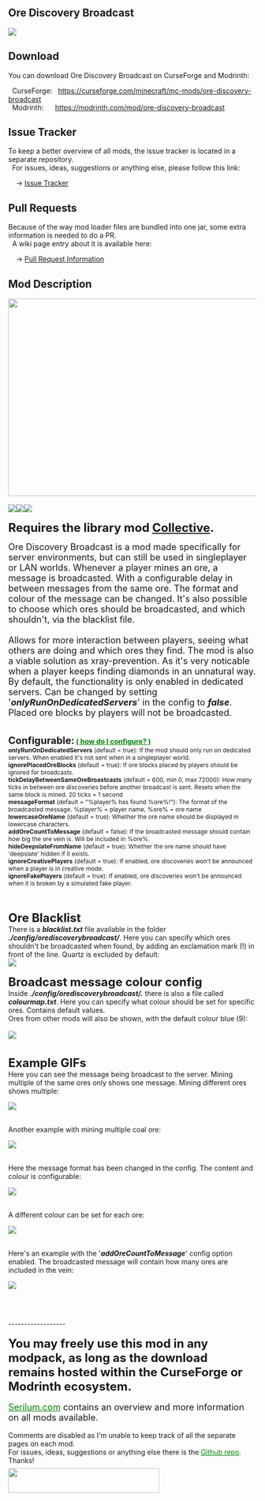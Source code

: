 <h2>Ore Discovery Broadcast</h2>
<p><a href="https://github.com/Serilum/Ore-Discovery-Broadcast"><img src="https://serilum.com/assets/data/logo/ore-discovery-broadcast.png"></a></p><h2>Download</h2>
<p>You can download Ore Discovery Broadcast on CurseForge and Modrinth:</p><p>&nbsp;&nbsp;CurseForge: &nbsp;&nbsp;<a href="https://curseforge.com/minecraft/mc-mods/ore-discovery-broadcast">https://curseforge.com/minecraft/mc-mods/ore-discovery-broadcast</a><br>&nbsp;&nbsp;Modrinth: &nbsp;&nbsp;&nbsp;&nbsp;&nbsp;<a href="https://modrinth.com/mod/ore-discovery-broadcast">https://modrinth.com/mod/ore-discovery-broadcast</a></p>
<h2>Issue Tracker</h2>
<p>To keep a better overview of all mods, the issue tracker is located in a separate repository.<br>&nbsp;&nbsp;For issues, ideas, suggestions or anything else, please follow this link:</p>
<p>&nbsp;&nbsp;&nbsp;&nbsp;-> <a href="https://serilum.com/url/issue-tracker">Issue Tracker</a></p>
<h2>Pull Requests</h2>
<p>Because of the way mod loader files are bundled into one jar, some extra information is needed to do a PR.<br>&nbsp;&nbsp;A wiki page entry about it is available here:</p>
<p>&nbsp;&nbsp;&nbsp;&nbsp;-> <a href="https://serilum.com/url/pull-requests">Pull Request Information</a></p>
<h2>Mod Description</h2>
<p><a href="https://serilum.com/" rel="nofollow"><img src="https://github.com/Serilum/.cdn/blob/main/description/header/header.png" alt="" width="838" height="400"></a><br><br><a href="https://legacy.curseforge.com/minecraft/mc-mods/ore-discovery-broadcast/files"><img src="https://github.com/Serilum/.cdn/raw/main/description/versions/header.png"></a><a href="https://legacy.curseforge.com/minecraft/mc-mods/ore-discovery-broadcast/files/all?filter-status=1&filter-game-version=1738749986:75125" rel="nofollow"><img src="https://github.com/Serilum/.cdn/raw/main/description/versions/1_20.png"></a><a href="https://legacy.curseforge.com/minecraft/mc-mods/ore-discovery-broadcast/files/all?filter-status=1&filter-game-version=1738749986:73407" rel="nofollow"><img src="https://github.com/Serilum/.cdn/raw/main/description/versions/1_19.png"></a><br><br><strong><span style="font-size:24px">Requires the library mod&nbsp;<a style="font-size:24px" href="https://curseforge.com/minecraft/mc-mods/collective" rel="nofollow">Collective</a>.<br></span></strong></p>
<p><span style="font-size:18px">Ore Discovery Broadcast is a mod made specifically for server environments, but can still be used in singleplayer or LAN worlds. Whenever a player mines an ore, a message is broadcasted. With a configurable delay in between messages from the same ore. The format and colour of the message can be changed. It's also possible to choose which ores should be broadcasted, and which shouldn't, via the blacklist file.<br><br>Allows for more interaction between players, seeing what others are doing and which ores they find. The mod is also a viable solution as xray-prevention. As it's very noticable when a player keeps finding diamonds in an unnatural way. By default, the functionality is only enabled in dedicated servers. Can be changed by setting '<em><strong>onlyRunOnDedicatedServers</strong></em>' in the config to <em><strong>false</strong></em>. Placed ore blocks by players will not be broadcasted.<br></span><br><br><strong><span style="font-size:20px">Configurable:</span> <span style="color:#008000;font-size:14px"><a style="color:#008000" href="https://serilum.com/url/issue-trackerwiki/how-to-configure-mods" rel="nofollow">(&nbsp;how do I configure?&nbsp;)</a></span><br></strong><span style="font-size:12px"><strong>onlyRunOnDedicatedServers</strong>&nbsp;(default = true): If the mod should only run on dedicated servers. When enabled it's not sent when in a singleplayer world.</span><br><span style="font-size:12px"><strong>ignorePlacedOreBlocks</strong>&nbsp;(default = true): If ore blocks placed by players should be ignored for broadcasts.</span><br><span style="font-size:12px"><strong>tickDelayBetweenSameOreBroastcasts</strong>&nbsp;(default = 600, min 0, max 72000): How many ticks in between ore discoveries before another broadcast is sent. Resets when the same block is mined. 20 ticks = 1 second</span><br><span style="font-size:12px"><strong>messageFormat</strong>&nbsp;(default = "%player% has found %ore%!"): The format of the broadcasted message. %player% = player name, %ore% = ore name</span><br><span style="font-size:12px"><strong>lowercaseOreName</strong>&nbsp;(default = true): Whether the ore name should be displayed in lowercase characters.</span><br><span style="font-size:12px"><strong>addOreCountToMessage</strong>&nbsp;(default = false): If the broadcasted message should contain how big the ore vein is. Will be included in %ore%.</span><br><span style="font-size:12px"><strong>hideDeepslateFromName</strong>&nbsp;(default = true): Whether the ore name should have 'deepslate' hidden if it exists.</span><br><span style="font-size:12px"><strong>ignoreCreativePlayers</strong>&nbsp;(default = true): If enabled, ore discoveries won't be announced when a player is in creative mode.</span><br><span style="font-size:12px"><strong>ignoreFakePlayers</strong>&nbsp;(default = true): If enabled, ore discoveries won't be announced when it is broken by a simulated fake player.</span><br><br></p>
<p><br><span style="font-size:24px"><strong>Ore Blacklist</strong></span><br><span style="font-size:14px">There is a <em><strong>blacklist.txt</strong></em> file available in the folder <em><strong>./config/orediscoverybroadcast/</strong></em>. Here you can specify which ores shouldn't be broadcasted when found, by adding an exclamation mark (!) in front of the line. Quartz is excluded by default:</span><br><picture><img src="https://github.com/Serilum/.cdn/raw/main/projects/ore-discovery-broadcast/a.png"></picture><br><br><span style="font-size:24px"><strong>Broadcast message colour config</strong></span><br><span style="font-size:14px">Inside <em><strong>./config/orediscoverybroadcast/.</strong></em> there is also a file called <em><strong>colourmap.txt</strong></em>. Here you can specify what colour should be set for specific ores. Contains default values.<br>Ores from other mods will also be shown, with the default colour blue (9):<br><br></span><picture><img src="https://github.com/Serilum/.cdn/raw/main/projects/ore-discovery-broadcast/a1.png"></picture><br><br><br><span style="font-size:24px"><strong>Example GIFs</strong></span><br><span style="font-size:14px">Here you can see the message being broadcast to the server. Mining multiple of the same ores only shows one message. Mining different ores shows multiple:</span></p>
<div class="spoiler">
<p><picture><img src="https://github.com/Serilum/.cdn/raw/main/projects/ore-discovery-broadcast/b.gif"></picture></p>
</div>
<p>&nbsp;<br><span style="font-size:14px">Another example with mining multiple coal ore:</span></p>
<div class="spoiler">
<p><picture><img src="https://github.com/Serilum/.cdn/raw/main/projects/ore-discovery-broadcast/c.gif"></picture></p>
</div>
<p>&nbsp;<br><span style="font-size:14px">Here the message format has been changed in the config. The content and colour is configurable:</span></p>
<div class="spoiler">
<p><picture><img src="https://github.com/Serilum/.cdn/raw/main/projects/ore-discovery-broadcast/d.gif"></picture></p>
</div>
<p>&nbsp;<br><span style="font-size:14px">A different colour can be set for each ore:</span></p>
<div class="spoiler">
<p><picture><img src="https://github.com/Serilum/.cdn/raw/main/projects/ore-discovery-broadcast/g.gif"></picture></p>
</div>
<p>&nbsp;<br><span style="font-size:14px">Here's an example with the '<strong><em>addOreCountToMessage</em></strong>' config option enabled. The broadcasted message will contain how many ores are included in the vein:</span></p>
<div class="spoiler">
<p><picture><img src="https://github.com/Serilum/.cdn/raw/main/projects/ore-discovery-broadcast/f.gif"></picture></p>
</div>
<p>&nbsp;</p>
<p><br>------------------<br><br><span style="font-size:24px"><strong>You may freely use this mod in any modpack, as long as the download remains hosted within the CurseForge or Modrinth ecosystem.</strong></span><br><br><span style="font-size:18px"><a style="font-size:18px;color:#008000" href="https://serilum.com/" rel="nofollow">Serilum.com</a> contains an overview and more information on all mods available.</span><br><br><span style="font-size:14px">Comments are disabled as I'm unable to keep track of all the separate pages on each mod.</span><span style="font-size:14px"><br>For issues, ideas, suggestions or anything else there is the&nbsp;<a style="font-size:14px;color:#008000" href="https://serilum.com/url/issue-tracker" rel="nofollow">Github repo</a>. Thanks!</span><span style="font-size:6px"><br><br></span><a href="https://ricksouth.com/donate" rel="nofollow"><img src="https://github.com/Serilum/.cdn/raw/main/description/shields/donation_rounded.svg" alt="" width="306" height="50"></a></p>
